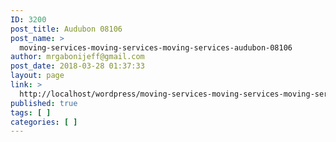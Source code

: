 ```yaml
---
ID: 3200
post_title: Audubon 08106
post_name: >
  moving-services-moving-services-moving-services-audubon-08106
author: mrgabonijeff@gmail.com
post_date: 2018-03-28 01:37:33
layout: page
link: >
  http://localhost/wordpress/moving-services-moving-services-moving-services-audubon-08106/
published: true
tags: [ ]
categories: [ ]
---
```

